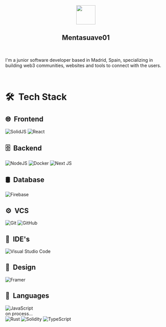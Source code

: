 <!--
**mentasuave01/mentasuave01** is a ✨ _special_ ✨ repository because its `README.md` (this file) appears on your GitHub profile.

Here are some ideas to get you started:

- 🔭 I’m currently working on ...
- 🌱 I’m currently learning ...
- 👯 I’m looking to collaborate on ...
- 🤔 I’m looking for help with ...
- 💬 Ask me about ...
- 📫 How to reach me: ...
- 😄 Pronouns: ...
- ⚡ Fun fact: ...
-->


  <div align="center">
    <img  width="60em" height="60em" src="https://lh3.googleusercontent.com/a-/AOh14GivJVFHh5MV4xXE0G8JsrjlS-UIwTG1fu3a3Ezn=s96-c">
  </div>


<h2 align="center"> Mentasuave01</h2>
</br>

I'm a junior software developer based in Madrid, Spain, specializing in building web3 communities, websites and tools to connect with the users.

</br>

<h1> 🛠 &nbsp;Tech Stack</h3>


<h2> 🌐 &nbsp;Frontend&nbsp;</h2>

![SolidJS](https://img.shields.io/badge/SolidJS-2c4f7c?style=for-the-badge&logo=solid&logoColor=c8c9cb)
    ![React](https://badges.aleen42.com/src/react.svg)

<h2> 🗄 &nbsp;Backend&nbsp;</h2>

![NodeJS](https://img.shields.io/badge/node.js-6DA55F?style=for-the-badge&logo=node.js&logoColor=white)
    ![Docker](https://img.shields.io/badge/docker-%230db7ed.svg?style=for-the-badge&logo=docker&logoColor=white)
    ![Next JS](https://img.shields.io/badge/Next-black?style=for-the-badge&logo=next.js&logoColor=white)
    
  
<h2>🛢 &nbsp;Database&nbsp;</h2>

![Firebase](https://img.shields.io/badge/firebase-%23039BE5.svg?style=for-the-badge&logo=firebase)

## ⚙️ &nbsp;VCS &nbsp;
  ![Git](https://img.shields.io/badge/-Git-0A1A2F?style=flat&logo=git)
  ![GitHub](https://img.shields.io/badge/-GitHub-0A1A2F?style=flat&logo=github)

## 🔧 &nbsp;IDE's&nbsp;
  ![Visual Studio Code](https://img.shields.io/badge/-Visual%20Studio%20Code-0A1A2F?style=flat&logo=visual-studio-code&logoColor=007ACC)
## 🎨 &nbsp;Design&nbsp;
  ![Framer](https://img.shields.io/badge/-Framer-0A1A2F?style=flat&logo=framer)
  
## 🔣 &nbsp;Languages&nbsp;

![JavaScript](https://img.shields.io/badge/javascript-%23323330.svg?style=for-the-badge&logo=javascript&logoColor=%23F7DF1E)
</br>
on process...</br>
![Rust](https://img.shields.io/badge/rust-%23000000.svg?style=for-the-badge&logo=rust&logoColor=white)
![Solidity](https://img.shields.io/badge/Solidity-%23363636.svg?style=for-the-badge&logo=solidity&logoColor=white)
![TypeScript](https://img.shields.io/badge/typescript-%23007ACC.svg?style=for-the-badge&logo=typescript&logoColor=white)



<br/>